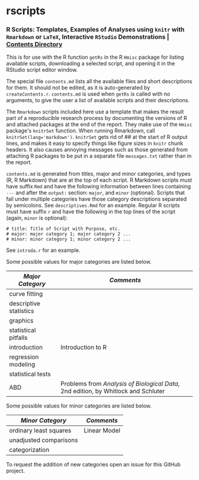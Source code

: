 # rscripts
### R Scripts:  Templates, Examples of Analyses using `knitr` with `Rmarkdown` or `LaTeX`, Interactive `RStudio` Demonstrations | [Contents Directory](https://github.com/harrelfe/rscripts/blob/master/contents.md)

This is for use with the R function `getRs` in the R `Hmisc` package for listing available scripts, downloading a selected script, and opening it in the RStudio script editor window.

The special file `contents.md` lists all the available files and short descriptions for them.  It should not be edited, as it is auto-generated by `createContents.r`.  `contents.md` is used when `getRs` is called with no arguments, to give the user a list of available scripts and their descriptions.

The `Rmarkdown` scripts included here use a template that makes the result part of a reproducible research process by documenting the versions of R and attached packages at the end of the report.  They make use of the `Hmisc` package's `knitrSet` function.  When running Rmarkdown, call `knitrSet(lang='markdown')`.  `knitrSet` gets rid of ## at the start of R output lines, and makes it easy to specify things like figure sizes in `knitr` chunk headers.  It also causes annoying messages such as those generated from attaching R packages to be put in a separate file `messages.txt` rather than in the report.

`contents.md` is generated from titles, major and minor categories, and types (R, R Markdown) that are at the top of each script.  R Markdown scripts must have suffix `Rmd` and have the following information between lines containing `---` and after the `output:` section: `major`, and `minor` (optional).  Scripts that fall under multiple categories have those category descriptions separated by semicolons.  See `descriptives.Rmd` for an example.  Regular R scripts must have suffix `r` and have the following in the top lines of the script (again, `minor` is optional):

```
# title: Title of Script with Purpose, etc.
# major: major category 1; major category 2 ...
# minor: minor category 1; minor category 2 ...
```

See `introda.r` for an example.

Some possible values for major categories are listed below.

|*Major Category*|*Comments*|
--------|--------
| curve fitting | |
| descriptive statistics | | 
| graphics | |
| statistical pitfalls | |
| introduction | Introduction to R |
| regression modeling | |
| statistical tests | |
| ABD | Problems from _Analysis of Biological Data_, 2nd edition, by Whitlock and Schluter |

Some possible values for minor categories are listed below.

|*Minor Category*|*Comments*|
--------|--------
| ordinary least squares | Linear Model |
| unadjusted comparisons | |
| categorization | |

To request the addition of new categories open an issue for this GitHub project.
